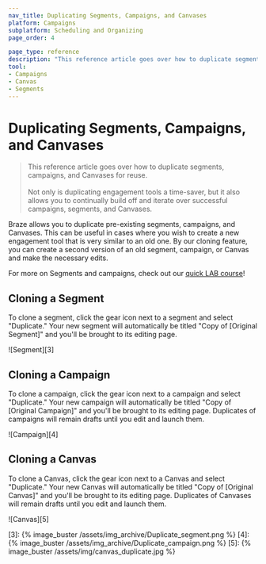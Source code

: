 ```yaml
---
nav_title: Duplicating Segments, Campaigns, and Canvases
platform: Campaigns
subplatform: Scheduling and Organizing
page_order: 4

page_type: reference
description: "This reference article goes over how to duplicate segments, campaigns, and Canvases for reuse."
tool: 
- Campaigns
- Canvas
- Segments
---
```

# Duplicating Segments, Campaigns, and Canvases

> This reference article goes over how to duplicate segments, campaigns, and Canvases for reuse.
> <br>
> <br>
> Not only is duplicating engagement tools a time-saver, but it also allows you to continually build off and iterate over successful campaigns, segments, and Canvases.

Braze allows you to duplicate pre-existing segments, campaigns, and Canvases. This can be useful in cases where you wish to create a new engagement tool that is very similar to an old one. By our cloning feature, you can create a second version of an old segment, campaign, or Canvas and make the necessary edits.

For more on Segments and campaigns, check out our [quick LAB course](http://lab.braze.com/quick-overview-segment-and-campaign-setup)!

## Cloning a Segment

To clone a segment, click the gear icon next to a segment and select "Duplicate." Your new segment will automatically be titled "Copy of [Original Segment]" and you'll be brought to its editing page.

![Segment][3]

## Cloning a Campaign

To clone a campaign, click the gear icon next to a campaign and select "Duplicate." Your new campaign will automatically be titled "Copy of [Original Campaign]" and you'll be brought to its editing page. Duplicates of campaigns will remain drafts until you edit and launch them.

![Campaign][4]

## Cloning a Canvas

To clone a Canvas, click the gear icon next to a Canvas and select "Duplicate." Your new Canvas will automatically be titled "Copy of [Original Canvas]" and you'll be brought to its editing page. Duplicates of Canvases will remain drafts until you edit and launch them. 

![Canvas][5]


[3]: {% image_buster /assets/img_archive/Duplicate_segment.png %}
[4]: {% image_buster /assets/img_archive/Duplicate_campaign.png %}
[5]: {% image_buster /assets/img/canvas_duplicate.jpg %}
